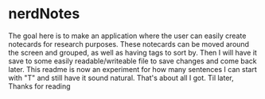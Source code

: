 # nerdNotes
The goal here is to make an application where the user can easily create notecards for research purposes.
These notecards can be moved around the screen and grouped, as well as having tags to sort by.
Then I will have it save to some easily readable/writeable file to save changes and come back later.
This readme is now an experiment for how many sentences I can start with "T" and still have it sound natural.
That's about all I got.
Til later,
Thanks for reading
